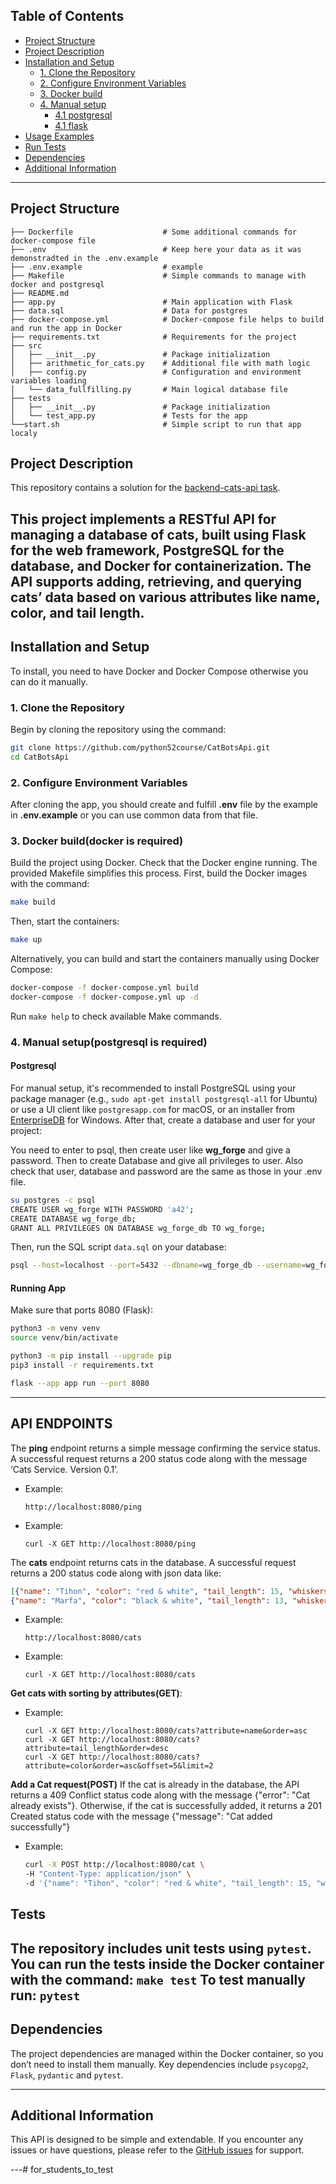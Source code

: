 ## Table of Contents
- [Project Structure](#project-structure)
- [Project Description](#project-description)
- [Installation and Setup](#installation-and-setup)
  - [1. Clone the Repository](#1-clone-the-repository)
  - [2. Configure Environment Variables](#2-configure-environment-variables)
  - [3. Docker build](#3-docker-builddocker-is-required)
  - [4. Manual setup](#4-manual-setuppostgresql-is-required)
    - [4.1 postgresql](#postgresql)
    - [4.1 flask](#running-app)
- [Usage Examples](#tests)
- [Run Tests](#tests)
- [Dependencies](#dependencies)
- [Additional Information](#additional-information)
---


## Project Structure
```plaintext
├── Dockerfile                    # Some additional commands for docker-compose file
├── .env                          # Keep here your data as it was demonstradted in the .env.example
├── .env.example                  # example
├── Makefile                      # Simple commands to manage with docker and postgresql
├── README.md                     
├── app.py                        # Main application with Flask
├── data.sql                      # Data for postgres
├── docker-compose.yml            # Docker-compose file helps to build and run the app in Docker
├── requirements.txt              # Requirements for the project
├── src
│   ├── __init__.py               # Package initialization
│   ├── arithmetic_for_cats.py    # Additional file with math logic 
│   ├── config.py                 # Configuration and environment variables loading
│   └── data_fullfilling.py       # Main logical database file
├── tests
│   ├── __init__.py               # Package initialization
│   └── test_app.py               # Tests for the app
└──start.sh                       # Simple script to run that app localy
```

## Project Description

This repository contains a solution for the [backend-cats-api task](https://github.com/itc-code/test-assignments/tree/main/backend-cats-api). 

This project implements a RESTful API for managing a database of cats, built using Flask
for the web framework, PostgreSQL for the database, and Docker for containerization.
The API supports adding, retrieving, and querying cats’ data based on various attributes like name, 
color, and tail length.
---

## Installation and Setup

To install, you need to have Docker and Docker Compose otherwise you can do it manually. 

### 1. Clone the Repository
Begin by cloning the repository using the command:
```sh
git clone https://github.com/python52course/CatBotsApi.git
cd CatBotsApi
```
### 2. Configure Environment Variables
After cloning the app, you should create and fulfill **.env** file by the example in **.env.example** or you can use common data from that file.
### 3. Docker build(docker is required)
Build the project using Docker. Check that the Docker engine running.
The provided Makefile simplifies this process. First, build the Docker images with the command:
```sh
make build
```
Then, start the containers:
```sh
make up
```
Alternatively, you can build and start the containers manually using Docker Compose:
```sh
docker-compose -f docker-compose.yml build
docker-compose -f docker-compose.yml up -d
```
Run `make help` to check available Make commands.

### 4. Manual setup(postgresql is required)

#### Postgresql
For manual setup, it's recommended to install PostgreSQL using your package manager (e.g., `sudo apt-get install postgresql-all` for Ubuntu) or use a UI client like `postgresapp.com` for macOS, or an installer from [EnterpriseDB](https://www.enterprisedb.com/downloads/postgres-postgresql-downloads#windows) for Windows. After that, create a database and user for your project:

You need to enter to psql, then create user like **wg_forge** and give a password. Then to create Database and give all privileges to user. Also check that user, database and password are the same as those in your .env file.
```sh
su postgres -c psql
CREATE USER wg_forge WITH PASSWORD 'a42';
CREATE DATABASE wg_forge_db;
GRANT ALL PRIVILEGES ON DATABASE wg_forge_db TO wg_forge;
```
Then, run the SQL script `data.sql` on your database:
```sh
psql --host=localhost --port=5432 --dbname=wg_forge_db --username=wg_forge --password --file=data.sql
```

#### Running App
Make sure that ports 8080 (Flask):

```bash
python3 -m venv venv
source venv/bin/activate

python3 -m pip install --upgrade pip
pip3 install -r requirements.txt

flask --app app run --port 8080
```
---
## API ENDPOINTS
The **ping** endpoint returns a simple message confirming the service status. 
A successful request returns a 200 status code along with the message ‘Cats Service. Version 0.1’.
  - Example:
    ```
    http://localhost:8080/ping
    ```
  - Example:
    ```
    curl -X GET http://localhost:8080/ping
    ```
The **cats** endpoint returns cats in the database. 
A successful request returns a 200 status code along with json data like:
  ```json
  [{"name": "Tihon", "color": "red & white", "tail_length": 15, "whiskers_length": 12},
  {"name": "Marfa", "color": "black & white", "tail_length": 13, "whiskers_length": 11}]
  ```

  - Example:
    ```
    http://localhost:8080/cats
    ```
  - Example:
    ```
    curl -X GET http://localhost:8080/cats
    ```
**Get cats with sorting by attributes(GET)**:
  - Example:
    ```
    curl -X GET http://localhost:8080/cats?attribute=name&order=asc
    curl -X GET http://localhost:8080/cats?attribute=tail_length&order=desc
    curl -X GET http://localhost:8080/cats?attribute=color&order=asc&offset=5&limit=2
    ```
**Add a Cat request(POST)**
If the cat is already in the database, the API returns a 409 Conflict status code along with the message {"error": "Cat already exists"}. Otherwise, if the cat is successfully added, it returns a 201 Created status code with the message {"message": "Cat added successfully"}

  - Example:
    ```sh
    curl -X POST http://localhost:8080/cat \
    -H "Content-Type: application/json" \
    -d '{"name": "Tihon", "color": "red & white", "tail_length": 15, "whiskers_length": 12}'
    ```

## Tests

The repository includes unit tests using `pytest`. You can run the tests inside the Docker container with the command:
    ```
    make test
    ```
To test manually run:
    ```
    pytest
    ```
---

## Dependencies

The project dependencies are managed within the Docker container, so you don’t need to install them manually. Key dependencies include `psycopg2`, `Flask`, `pydantic` and `pytest`.

---

## Additional Information

This API is designed to be simple and extendable. If you encounter any issues or have questions, please refer to the [GitHub issues](https://github.com/python52course/CatBotsApi/issues) for support.

---# for_students_to_test
